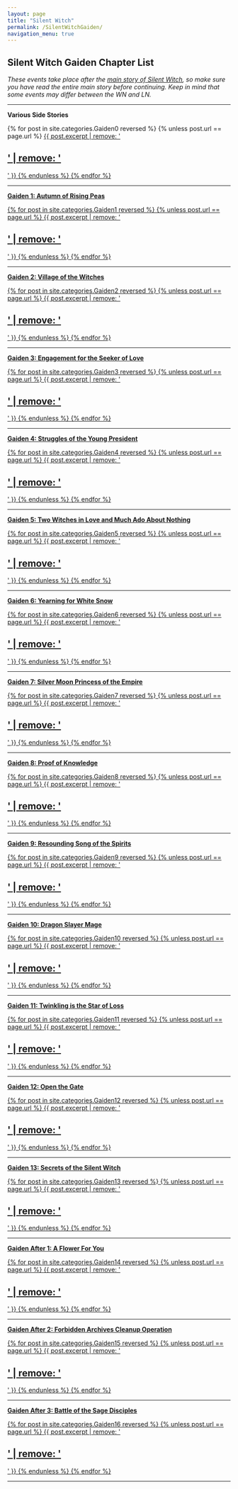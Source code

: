 ```yaml
---
layout: page
title: "Silent Witch"
permalink: /SilentWitchGaiden/
navigation_menu: true
---
```


<h2>Silent Witch Gaiden Chapter List</h2>

*These events take place after the <a href="https://papersurgery.wordpress.com/novel/silent-witch/">main story of Silent Witch</a>, so make sure you have read the entire main story before continuing. Keep in mind that some events may differ between the WN and LN.*

---

**Various Side Stories**

{% for post in site.categories.Gaiden0 reversed %}
{% unless post.url == page.url %}
  <a href="{{ post.url }}">{{ post.excerpt | remove: '<h2>' | remove: '</h2>' }}
{% endunless %}
{% endfor %}

---

**Gaiden 1: Autumn of Rising Peas**

{% for post in site.categories.Gaiden1 reversed %}
{% unless post.url == page.url %}
  <a href="{{ post.url }}">{{ post.excerpt | remove: '<h2>' | remove: '</h2>' }}
{% endunless %}
{% endfor %}

---

**Gaiden 2: Village of the Witches**

{% for post in site.categories.Gaiden2 reversed %}
{% unless post.url == page.url %}
  <a href="{{ post.url }}">{{ post.excerpt | remove: '<h2>' | remove: '</h2>' }}
{% endunless %}
{% endfor %}

---

**Gaiden 3: Engagement for the Seeker of Love**

{% for post in site.categories.Gaiden3 reversed %}
{% unless post.url == page.url %}
  <a href="{{ post.url }}">{{ post.excerpt | remove: '<h2>' | remove: '</h2>' }}
{% endunless %}
{% endfor %}

---

**Gaiden 4: Struggles of the Young President**

{% for post in site.categories.Gaiden4 reversed %}
{% unless post.url == page.url %}
  <a href="{{ post.url }}">{{ post.excerpt | remove: '<h2>' | remove: '</h2>' }}
{% endunless %}
{% endfor %}

---

**Gaiden 5: Two Witches in Love and Much Ado About Nothing**

{% for post in site.categories.Gaiden5 reversed %}
{% unless post.url == page.url %}
  <a href="{{ post.url }}">{{ post.excerpt | remove: '<h2>' | remove: '</h2>' }}
{% endunless %}
{% endfor %}

---

**Gaiden 6: Yearning for White Snow**

{% for post in site.categories.Gaiden6 reversed %}
{% unless post.url == page.url %}
  <a href="{{ post.url }}">{{ post.excerpt | remove: '<h2>' | remove: '</h2>' }}
{% endunless %}
{% endfor %}

---

**Gaiden 7: Silver Moon Princess of the Empire**

{% for post in site.categories.Gaiden7 reversed %}
{% unless post.url == page.url %}
  <a href="{{ post.url }}">{{ post.excerpt | remove: '<h2>' | remove: '</h2>' }}
{% endunless %}
{% endfor %}

---

**Gaiden 8: Proof of Knowledge**

{% for post in site.categories.Gaiden8 reversed %}
{% unless post.url == page.url %}
  <a href="{{ post.url }}">{{ post.excerpt | remove: '<h2>' | remove: '</h2>' }}
{% endunless %}
{% endfor %}

---

**Gaiden 9: Resounding Song of the Spirits**

{% for post in site.categories.Gaiden9 reversed %}
{% unless post.url == page.url %}
  <a href="{{ post.url }}">{{ post.excerpt | remove: '<h2>' | remove: '</h2>' }}
{% endunless %}
{% endfor %}

---

**Gaiden 10: Dragon Slayer Mage**

{% for post in site.categories.Gaiden10 reversed %}
{% unless post.url == page.url %}
  <a href="{{ post.url }}">{{ post.excerpt | remove: '<h2>' | remove: '</h2>' }}
{% endunless %}
{% endfor %}

---

**Gaiden 11: Twinkling is the Star of Loss**

{% for post in site.categories.Gaiden11 reversed %}
{% unless post.url == page.url %}
  <a href="{{ post.url }}">{{ post.excerpt | remove: '<h2>' | remove: '</h2>' }}
{% endunless %}
{% endfor %}

---

**Gaiden 12: Open the Gate**

{% for post in site.categories.Gaiden12 reversed %}
{% unless post.url == page.url %}
  <a href="{{ post.url }}">{{ post.excerpt | remove: '<h2>' | remove: '</h2>' }}
{% endunless %}
{% endfor %}

---

**Gaiden 13: Secrets of the Silent Witch**

{% for post in site.categories.Gaiden13 reversed %}
{% unless post.url == page.url %}
  <a href="{{ post.url }}">{{ post.excerpt | remove: '<h2>' | remove: '</h2>' }}
{% endunless %}
{% endfor %}

---

**Gaiden After 1: A Flower For You**

{% for post in site.categories.Gaiden14 reversed %}
{% unless post.url == page.url %}
  <a href="{{ post.url }}">{{ post.excerpt | remove: '<h2>' | remove: '</h2>' }}
{% endunless %}
{% endfor %}

---

**Gaiden After 2: Forbidden Archives Cleanup Operation**

{% for post in site.categories.Gaiden15 reversed %}
{% unless post.url == page.url %}
  <a href="{{ post.url }}">{{ post.excerpt | remove: '<h2>' | remove: '</h2>' }}
{% endunless %}
{% endfor %}

---

**Gaiden After 3: Battle of the Sage Disciples**

{% for post in site.categories.Gaiden16 reversed %}
{% unless post.url == page.url %}
  <a href="{{ post.url }}">{{ post.excerpt | remove: '<h2>' | remove: '</h2>' }}
{% endunless %}
{% endfor %}

---



